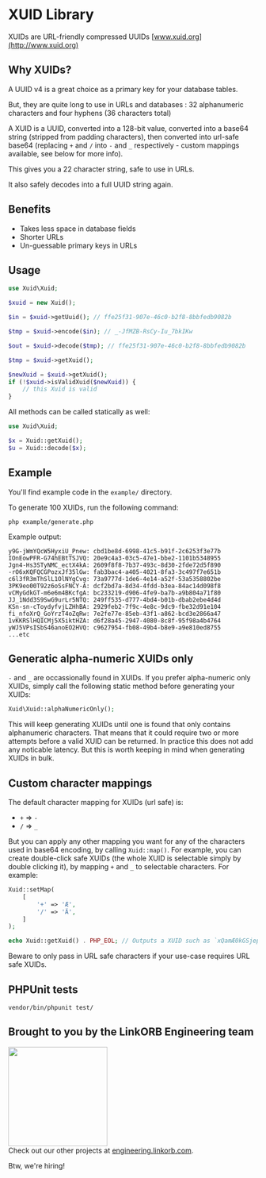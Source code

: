 XUID Library
============

XUIDs are URL-friendly compressed UUIDs [www.xuid.org](http://www.xuid.org)

## Why XUIDs?

A UUID v4 is a great choice as a primary key for your database tables.

But, they are quite long to use in URLs and databases : 32 alphanumeric characters and four hyphens (36 characters total)

A XUID is a UUID, converted into a 128-bit value, converted into a base64 string (stripped from padding characters), then converted into url-safe base64 (replacing `+` and `/` into `-` and `_` respectively - custom mappings available, see below for more info).

This gives you a 22 character string, safe to use in URLs.

It also safely decodes into a full UUID string again.

## Benefits

* Takes less space in database fields
* Shorter URLs
* Un-guessable primary keys in URLs

## Usage

```php
use Xuid\Xuid;

$xuid = new Xuid();

$in = $xuid->getUuid(); // ffe25f31-907e-46c0-b2f8-8bbfedb9082b

$tmp = $xuid->encode($in); // _-JfMZB-RsCy-Iu_7bkIKw

$out = $xuid->decode($tmp); // ffe25f31-907e-46c0-b2f8-8bbfedb9082b

$tmp = $xuid->getXuid();

$newXuid = $xuid->getXuid();
if (!$xuid->isValidXuid($newXuid)) {
    // this Xuid is valid
}
```

All methods can be called statically as well:

```php
use Xuid\Xuid;

$x = Xuid::getXuid();
$u = Xuid::decode($x);
```

## Example

You'll find example code in the `example/` directory.

To generate 100 XUIDs, run the following command:

```
php example/generate.php
```

Example output:
```
y9G-jWmYQcW5HyxiU_Pnew: cbd1be8d-6998-41c5-b91f-2c6253f3e77b
IOnEowPFR-G74hEBtTSJVQ: 20e9c4a3-03c5-47e1-bbe2-1101b5348955
Jgn4-Hs3STyNMC_ectX4kA: 2609f8f8-7b37-493c-8d30-2fde72d5f890
-rO6xKQFQCGPozxJf35lGw: fab3bac4-a405-4021-8fa3-3c497f7e651b
c6l3fR3mThSlL1OlNYgCvg: 73a9777d-1de6-4e14-a52f-53a5358802be
3PK9eo00T92z6oSsFNCY-A: dcf2bd7a-8d34-4fdd-b3ea-84ac14d098f8
vCMyGdkGT-m6e6m4BKcfgA: bc233219-d906-4fe9-ba7b-a9b804a71f80
JJ_1Ndd3S9SwG9urLr5NTQ: 249ff535-d777-4bd4-b01b-dbab2ebe4d4d
KSn-sn-cToydyfvjLZHhBA: 2929feb2-7f9c-4e8c-9dc9-fbe32d91e104
fi_nfoXrQ_GoYrzT4oZqRw: 7e2fe77e-85eb-43f1-a862-bcd3e2866a47
1vKKRSlHQICMj5X5iktHZA: d6f28a45-2947-4080-8c8f-95f98a4b4764
yWJ5VPsISbS46anoEO2HVQ: c9627954-fb08-49b4-b8e9-a9e810ed8755
...etc
```

## Generatic alpha-numeric XUIDs only

`-` and `_` are occassionally found in XUIDs. If you prefer alpha-numeric only XUIDs, simply call the following static method before generating your XUIDs:

```php
Xuid\Xuid::alphaNumericOnly();
```

This will keep generating XUIDs until one is found that only contains alphanumeric characters.
That means that it could require two or more attempts before a valid XUID can be returned. In practice this does not add any noticable latency. But this is worth keeping in mind when generating XUIDs in bulk.

## Custom character mappings

The default character mapping for XUIDs (url safe) is:

* `+` => `-`
* `/` => `_`

But you can apply any other mapping you want for any of the characters used in base64 encoding, by calling `Xuid::map()`. For example, you can create double-click safe XUIDs (the whole XUID is selectable simply by double clicking it), by mapping `+` and `_` to selectable characters. For example:

```php
Xuid::setMap(
    [
        '+' => 'Æ',
        '/' => 'Ä',
    ]
);

echo Xuid::getXuid() . PHP_EOL; // Outputs a XUID such as `xQamÆ0kGSjepUAD1bÄ09kg`
```

Beware to only pass in URL safe characters if your use-case requires URL safe XUIDs.

## PHPUnit tests

```
vendor/bin/phpunit test/
```


## Brought to you by the LinkORB Engineering team

<img src="http://www.linkorb.com/d/meta/tier1/images/linkorbengineering-logo.png" width="200px" /><br />
Check out our other projects at [engineering.linkorb.com](http://engineering.linkorb.com).

Btw, we're hiring!
